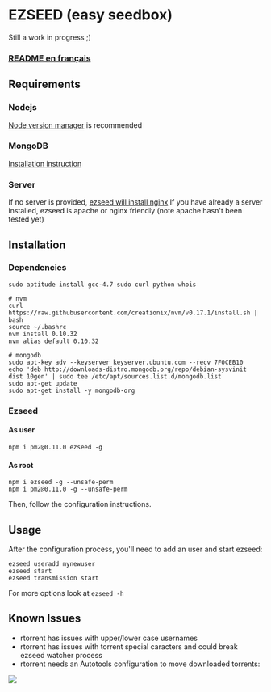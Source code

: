EZSEED (easy seedbox)
===

Still a work in progress ;)

### [README en français](https://github.com/ezseed/ezseed/tree/master/docs/fr)

## Requirements

### Nodejs
[Node version manager](https://github.com/creationix/nvm) is recommended

### MongoDB
[Installation instruction](http://docs.mongodb.org/manual/installation/)

### Server
If no server is provided, [ezseed will install nginx](https://github.com/ezseed/ezseed/blob/master/scripts/server.sh)
If you have already a server installed, ezseed is apache or nginx friendly (note apache hasn't been tested yet)

## Installation 

### Dependencies

```
sudo aptitude install gcc-4.7 sudo curl python whois

# nvm
curl https://raw.githubusercontent.com/creationix/nvm/v0.17.1/install.sh | bash
source ~/.bashrc
nvm install 0.10.32
nvm alias default 0.10.32

# mongodb
sudo apt-key adv --keyserver keyserver.ubuntu.com --recv 7F0CEB10
echo 'deb http://downloads-distro.mongodb.org/repo/debian-sysvinit dist 10gen' | sudo tee /etc/apt/sources.list.d/mongodb.list
sudo apt-get update
sudo apt-get install -y mongodb-org
```

### Ezseed

#### As user
```
npm i pm2@0.11.0 ezseed -g
```

#### As root
```
npm i ezseed -g --unsafe-perm
npm i pm2@0.11.0 -g --unsafe-perm
```

Then, follow the configuration instructions.

## Usage

After the configuration process, you'll need to add an user and start ezseed:

```
ezseed useradd mynewuser
ezseed start
ezseed transmission start
```

For more options look at `ezseed -h`

## Known Issues

- rtorrent has issues with upper/lower case usernames
- rtorrent has issues with torrent special caracters and could break ezseed watcher process
- rtorrent needs an Autotools configuration to move downloaded torrents:

![](https://camo.githubusercontent.com/a278375b20071e41ed233b5f6b1e8936222ae0bf/687474703a2f2f7777772e7a75706d6167652e65752f692f687052455238336376472e706e67)
